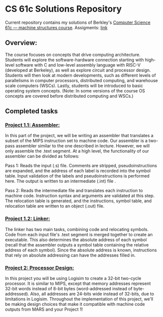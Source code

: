 CS 61c Solutions Repository
=======================

Current repository contains my solutions of Berkley's [Computer Science 61c — machine structures course](https://hkn.eecs.berkeley.edu/courseguides/CS/61C). Assigments: [link](https://inst.eecs.berkeley.edu//~cs61c/sp15/)

## Overview:
The course focuses on concepts that drive computing architecture. Students will explore the software-hardware connection starting with high-level software with C and low-level assembly language with RISC-V (developed at Berkeley), as well as explore circuit and processor design. Students will then look at modern developments, such as different levels of parallelisms in computer processors, distributed computing, and warehouse scale computers (WSCs). Lastly, students will be introduced to basic operating system concepts. (Note: In some versions of the course OS concepts are covered before distributed computing and WSCs.)

## Completed tasks

### [Project 1.1: Assembler:](https://inst.eecs.berkeley.edu/~cs61c/sp15/projs/01/)
In this part of the project, we will be writing an assembler that translates a subset of the MIPS instruction set to machine code. Our assembler is a two-pass assembler similar to the one described in lecture. However, we will only assemble the .text segment. At a high level, the functionality of our assembler can be divided as follows:

Pass 1: Reads the input (.s) file. Comments are stripped, pseudoinstructions are expanded, and the address of each label is recorded into the symbol table. Input validation of the labels and pseudoinstructions is performed here. The output is written to an intermediate (.int) file .

Pass 2: Reads the intermediate file and translates each instruction to machine code. Instruction syntax and arguments are validated at this step. The relocation table is generated, and the instructions, symbol table, and relocation table are written to an object (.out) file.

### [Project 1.2: Linker:](https://inst.eecs.berkeley.edu//~cs61c/sp15/projs/01/part2.html)
The linker has two main tasks, combining code and relocating symbols. Code from each input file's .text segment is merged together to create an executable. This also determines the absolute address of each symbol (recall that the assembler outputs a symbol table containing the relative address of each symbol). Since the absolute address is known, instructions that rely on absolute addressing can have the addresses filled in.

### [Project 2: Processor Design:](https://inst.eecs.berkeley.edu//~cs61c/sp15/projs/02/index.html)
In this project you will be using Logisim to create a 32-bit two-cycle processor. It is similar to MIPS, except that memory addresses represent 32-bit words instead of 8-bit bytes (word-addressed instead of byte-addressed). Also, all addresses are 24-bits wide instead of 32-bits, due to limitations in Logisim. Throughout the implementation of this project, we'll be making design choices that make it compatible with machine code outputs from MARS and your Project 1!
